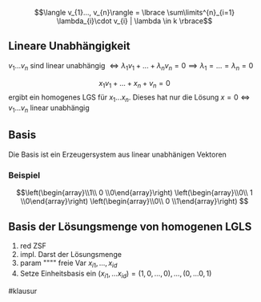 
$$\langle v_{1}..., v_{n}\rangle = \lbrace \sum\limits^{n}_{i=1} \lambda_{i}\cdot v_{i} | \lambda \in k \rbrace$$
## Lineare Unabhängigkeit
$v_{1}...v_{n}$ sind linear unabhängig $\iff \lambda_{1}v_{1} + ... + \lambda_{n} v_{n} = 0 \implies \lambda_{1} = ... = \lambda_{n} = 0$

$$x_{1}v_{1} + ... + x_{n}+ v_{n} = 0$$
ergibt ein homogenes LGS für $x_{1}... x_{n}$. Dieses hat nur die Lösung $x=0 \iff v_{1}...v_{n}$ linear unabhängig

## Basis
Die Basis ist ein Erzeugersystem aus linear unabhänigen Vektoren

### Beispiel

$$\left(\begin{array}\\1\\ 0 \\0\end{array}\right) \left(\begin{array}\\0\\ 1 \\0\end{array}\right) \left(\begin{array}\\0\\ 0 \\1\end{array}\right) $$


## Basis der Lösungsmenge von homogenen LGLS

1) red ZSF
2) impl. Darst der Lösungsmenge
3) param """" freie Var $x_{i1},..., x_{id}$
4) Setze Einheitsbasis ein $(x_{i1}, ... x_{id}) = (1, 0, ..., 0), ..., (0, ... 0, 1)$

#klausur 